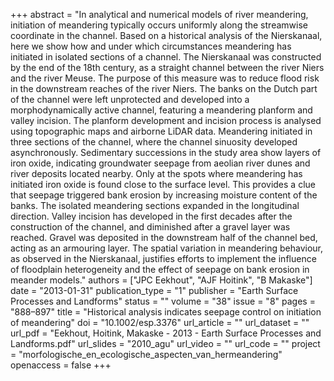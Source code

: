 +++
abstract = "In analytical and numerical models of river meandering, initiation of meandering typically occurs uniformly along the streamwise coordinate in the channel. Based on a historical analysis of the Nierskanaal, here we show how and under which circumstances meandering has initiated in isolated sections of a channel. The Nierskanaal was constructed by the end of the 18th century, as a straight channel between the river Niers and the river Meuse. The purpose of this measure was to reduce flood risk in the downstream reaches of the river Niers. The banks on the Dutch part of the channel were left unprotected and developed into a morphodynamically active channel, featuring a meandering planform and valley incision. The planform development and incision process is analysed using topographic maps and airborne LiDAR data. Meandering initiated in three sections of the channel, where the channel sinuosity developed asynchronously. Sedimentary successions in the study area show layers of iron oxide, indicating groundwater seepage from aeolian river dunes and river deposits located nearby. Only at the spots where meandering has initiated iron oxide is found close to the surface level. This provides a clue that seepage triggered bank erosion by increasing moisture content of the banks. The isolated meandering sections expanded in the longitudinal direction. Valley incision has developed in the first decades after the construction of the channel, and diminished after a gravel layer was reached. Gravel was deposited in the downstream half of the channel bed, acting as an armouring layer. The spatial variation in meandering behaviour, as observed in the Nierskanaal, justifies efforts to implement the influence of floodplain heterogeneity and the effect of seepage on bank erosion in meander models."
authors = ["JPC Eekhout", "AJF Hoitink", "B Makaske"]
date = "2013-01-31"
publication_type = "1"
publisher = "Earth Surface Processes and Landforms"
status = ""
volume = "38"
issue = "8"
pages = "888–897"
title = "Historical analysis indicates seepage control on initiation of meandering"
doi = "10.1002/esp.3376"
url_article = ""
url_dataset = ""
url_pdf = "Eekhout, Hoitink, Makaske - 2013 - Earth Surface Processes and Landforms.pdf"
url_slides = "2010_agu"
url_video = ""
url_code = ""
project = "morfologische_en_ecologische_aspecten_van_hermeandering"
openaccess = false
+++
